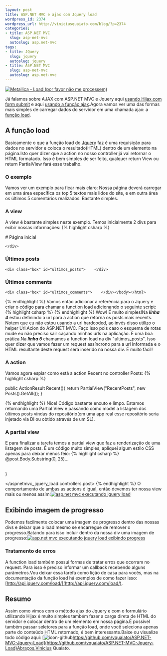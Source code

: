 ```yaml
--- 
layout: post
title: ASP.NET MVC e ajax com Jquery load
wordpress_id: 2374
wordpress_url: http://viniciusquaiato.com/blog/?p=2374
categories: 
- title: ASP.NET MVC
  slug: asp-net-mvc
  autoslug: asp.net-mvc
tags: 
- title: JQuery
  slug: jquery
  autoslug: jquery
- title: ASP.NET MVC
  slug: asp-net-mvc
  autoslug: asp.net-mvc
---
```



[![](http://viniciusquaiato.com/images_posts/Metallica_Load-150x150.jpg "Metallica - Load (por favor não me processem)")](http://viniciusquaiato.com/images_posts/Metallica_Load.jpg)

Já falamos sobre AJAX com ASP.NET MVC e Jquery aqui [usando Hijax com form submit](http://viniciusquaiato.com/blog/asp-net-mvc-submit-com-ou-sem-ajax/) e aqui [usando a função ajax](http://viniciusquaiato.com/blog/asp-net-mvc-jquery-ajax/).Agora vamos ver uma das formas mais simples de carregar dados do servidor em uma chamada ajax: a [função load](http://api.jquery.com/load/).

## A função load
Basicamente o que a função load do [Jquery](http://jquery.com) faz é uma requisição para dados no servidor e coloca o resultado(HTML) dentro de um elemento na página.Isto quer dizer que a action no nosso controller já vai retornar o HTML formatado. Isso é bem simples de ser feito, qualquer return View ou return PartialView fará esse trabalho.

### O exemplo
Vamos ver um exemplo para ficar mais claro: Nossa página deverá carregar em uma área específica os top 5 textos mais lidos do site, e em outra área os últimos 5 comentários realizados. Bastante simples.

### A view
A view é bastante simples neste exemplo. Temos inicialmente 2 divs para exibir nossas informações:
{% highlight csharp %}
<!DOCTYPE html SYSTEM><html><head>    <title>Index</title></head><body>    <div>        # Página inicial
    </div>    

### Últimos posts
    <div class="box" id="ultimos_posts">    </div>    

### Últimos comments
    <div class="box" id="ultimos_comments">    </div></body></html>
{% endhighlight %}
Vamos então adicionar a referência para o Jquery e criar o código para chamar a function load adicionando o seguinte script:
{% highlight csharp %}
</script><script>    $(function () {
var url = "@Url.Action("Recent", "Posts")";
    $("#ultimos_posts").load(url);
    }
);
    </script>
{% endhighlight %}
Wow! É muito simples!Na **_linha 4_** estou definindo a url para a action que retorna os posts mais recents. Notem que eu não estou usando a url hardcoded, ao invés disso utilizo o helper Url.Acion do ASP.NET MVC. Faço isso pois caso o esquema de rotas mude eu não preciso sair caçando minhas urls na aplicação. É uma boa prática.Na **_linha 5_** chamamos a function load na div "ultimos_posts". Isso quer dizer que vamos fazer um request assíncrono para a url informada e o HTML resultante deste request será inserido na nossa div. É muito fácil!

### A action
Vamos agora espiar como está a action Recent no controller Posts:
{% highlight csharp %}

public ActionResult Recent(){
return PartialView("RecentPosts", new Posts().GetAll());
    }

{% endhighlight %}
Nice! Código bastante enxuto e limpo. Estamos retornando uma Partial View e passando como model a listagem dos últimos posts vindas do repositório(em uma app real esse repositório seria injetado via DI ou obtido através de um SL).

### A partial view
 E para finalizar a tarefa temos a partial view que faz a renderização de uma listagem de posts. É um código muito simples, apliquei algum estilo CSS apenas para deixar menos feio:
{% highlight csharp %}
@post.Body.Substring(0, 25)...</span>            </div>        
    }


</aspnetmvc_jquery_load.controllers.post>
{% endhighlight %}
O comportamento de ambas as actions é igual, então devemos ter nossa view mais ou menos assim:[![asp.net mvc executando jquery load](http://viniciusquaiato.com/images_posts/asp.net-mvc-executando-jquery-load-300x226.png "asp.net mvc executando jquery load")](http://viniciusquaiato.com/images_posts/asp.net-mvc-executando-jquery-load.png)



## Exibindo imagem de progresso


Podemos facilmente colocar uma imagem de progresso dentro das nossas divs e deixar que o load mesmo se encarregue de remover o progresso.Batando para isso incluir dentro da nossa div uma imagem de progresso:[![asp.net mvc executando jquery load exibindo progress](http://viniciusquaiato.com/images_posts/asp.net-mvc-executando-jquery-load-exibindo-progress-222x300.png "asp.net mvc executando jquery load exibindo progress")](http://viniciusquaiato.com/images_posts/asp.net-mvc-executando-jquery-load-exibindo-progress.png)



### Tratamento de erros
A function load também possui formas de tratar erros que ocorram no request. Para isso é preciso informar um callback recebendo alguns parâmetros.Vou deixar essa tarefa como lição de casa para vocês, mas na documentação da função load há exemplos de como fazer isso: [http://api.jquery.com/load/](http://api.jquery.com/load/).

## Resumo
Assim como vimos com o método ajax do Jquery e com o formulário utilizando Hijax é muito simples também fazer a carga direta de HTML do servidor e colocar dentro de um elemento em nossa página.É possível também passar seletores para a função load, onde você seleciona apenas parte do conteúdo HTML retornado, é bem interessante.Baixe ou visualize todo código aqui: [![](http://viniciusquaiato.com/images_posts/icon-github2.png "icon-github")https://github.com/vquaiato/ASP.NET-MVC-Jquery-Load](https://github.com/vquaiato/ASP.NET-MVC-Jquery-Load)Abraços,Vinicius Quaiato.
